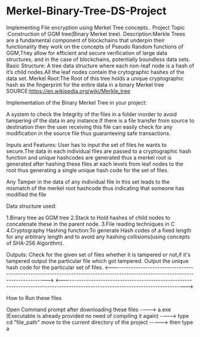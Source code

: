 # Merkel-Binary-Tree-DS-Project
Implementing File encryption using Merkel Tree concepts..
Project Topic :Construction of GGM tree(Binary Merkel tree).
Description:Merkle Trees are a fundamental component of blockchains that underpin their functionality they work on the concepts of Pseudo Random functions of GGM,They allow for efficient and secure verification of large data structures, and in the case of  blockchains, potentially boundless data sets.
Basic Structure: A tree data structure where each non-leaf node is a hash of it’s child nodes.All the leaf nodes contain the crytographic hashes of the data set.
Merkel Root:The Root of this tree holds a unique cryptographic hash as the fingerprint for the entire data in a binary Merkel tree
 SOURCE:https://en.wikipedia.org/wiki/Merkle_tree

Implementation of the Binary Merkel Tree in your project:

A system to check the Integrity of the files in a folder inorder to avoid tampering of the data in any instance.If there is a file transfer from source to destination then the user
receiving this file can easily check for any modification in the source file thus guaranteeing safe transactions.


Inputs and Features:
User has to input the set of files he wants to secure.The data in each individual files are passed to a cryptographic hash function and unique hashcodes are generated thus
a merkel root is generated after hashing these files at each levels from leaf nodes to the root thus generating a single unique hash code for the set of files.

Any Tamper in the data of any individual file in this set leads to the mismatch of the merkel root hashcode thus indicating that someone has modified the file



Data structure used:

1.Binary tree as GGM tree
2.Stack to Hold hashes of child nodes to concatenate these in the parent node.
3.File reading techniques in C
4.Cryptography Hashing function:To generate Hash codes of a fixed length for any arbitrary length and to avoid any hashing collisions(using concepts of SHA-256 Algorithm).


Outputs:
Check for the given set of files whether it is tampered or not,if it's tampered output the particular file which got tampered.
Output the unique hash code for the particular set of files.
<--------------------------------------------------------------------------------------------------------------------------------->
<--------------------------------------------------------------------------------------------------------------------------------->


How to Run these files

Open Command prompt after downloading these files 
----> a.exe (Executable is already provided no need of compiling it again)
----> type cd "file_path" move to the current directory of the project
-----> then type a


